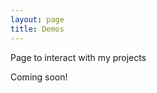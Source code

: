 ```yaml
---
layout: page
title: Demos
---
```


<!-- TODO: replace image -->

Page to interact with my projects

Coming soon!
